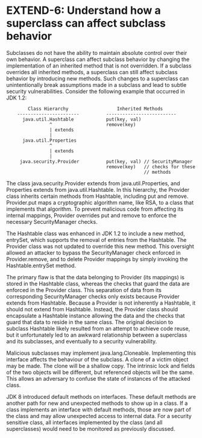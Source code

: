 # EXTEND-6: Understand how a superclass can affect subclass behavior
Subclasses do not have the ability to maintain absolute control over their own behavior. A superclass can affect subclass behavior by changing the implementation of an inherited method that is not overridden. If a subclass overrides all inherited methods, a superclass can still affect subclass behavior by introducing new methods. Such changes to a superclass can unintentionally break assumptions made in a subclass and lead to subtle security vulnerabilities. Consider the following example that occurred in JDK 1.2:

            Class Hierarchy                  Inherited Methods
        -----------------------          --------------------------
          java.util.Hashtable            put(key, val)
                    ^                    remove(key)
                    | extends
                    |
          java.util.Properties
                    ^
                    | extends
                    |
         java.security.Provider          put(key, val) // SecurityManager
                                         remove(key)   // checks for these
                                                       // methods
The class java.security.Provider extends from java.util.Properties, and Properties extends from java.util.Hashtable. In this hierarchy, the Provider class inherits certain methods from Hashtable, including put and remove. Provider.put maps a cryptographic algorithm name, like RSA, to a class that implements that algorithm. To prevent malicious code from affecting its internal mappings, Provider overrides put and remove to enforce the necessary SecurityManager checks.

The Hashtable class was enhanced in JDK 1.2 to include a new method, entrySet, which supports the removal of entries from the Hashtable. The Provider class was not updated to override this new method. This oversight allowed an attacker to bypass the SecurityManager check enforced in Provider.remove, and to delete Provider mappings by simply invoking the Hashtable.entrySet method.

The primary flaw is that the data belonging to Provider (its mappings) is stored in the Hashtable class, whereas the checks that guard the data are enforced in the Provider class. This separation of data from its corresponding SecurityManager checks only exists because Provider extends from Hashtable. Because a Provider is not inherently a Hashtable, it should not extend from Hashtable. Instead, the Provider class should encapsulate a Hashtable instance allowing the data and the checks that guard that data to reside in the same class. The original decision to subclass Hashtable likely resulted from an attempt to achieve code reuse, but it unfortunately led to an awkward relationship between a superclass and its subclasses, and eventually to a security vulnerability.

Malicious subclasses may implement java.lang.Cloneable. Implementing this interface affects the behaviour of the subclass. A clone of a victim object may be made. The clone will be a shallow copy. The intrinsic lock and fields of the two objects will be different, but referenced objects will be the same. This allows an adversary to confuse the state of instances of the attacked class.

JDK 8 introduced default methods on interfaces.  These default methods are another path for new and unexpected methods to show up in a class.  If a class implements an interface with default methods, those are now part of the class and may allow unexpected access to internal data.  For a security sensitive class, all interfaces implemented by the class (and all superclasses) would need to be monitored as previously discussed.